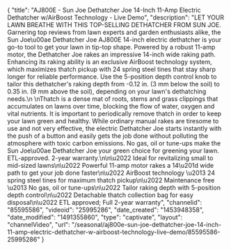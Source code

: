 {
    "title": "AJ800E - Sun Joe Dethatcher Joe 14-Inch 11-Amp Electric Dethatcher w\/AirBoost Technology - Live Demo",
    "description": "LET YOUR LAWN BREATHE WITH THIS TOP-SELLING DETHATCHER FROM SUN JOE. Garnering top reviews from lawn experts and garden enthusiasts alike, the Sun Joe\u00ae Dethatcher Joe AJ800E 14-inch electric dethatcher is your go-to tool to get your lawn in tip-top shape. Powered by a robust 11-amp motor, the Dethatcher Joe rakes an impressive 14-inch wide raking path. Enhancing its raking ability is an exclusive AirBoost technology system, which maximizes thatch pickup with 24 spring steel tines that stay sharp longer for reliable performance. Use the 5-position depth control knob to tailor this dethatcher's raking depth from -0.12 in. (3 mm below the soil) to 0.35 in. (9 mm above the soil), depending on your lawn's dethatching needs.\n \nThatch is a dense mat of roots, stems and grass clippings that accumulates on lawns over time, blocking the flow of water, oxygen and vital nutrients. It is important to periodically remove thatch in order to keep your lawn green and healthy. While ordinary manual rakes are tiresome to use and not very effective, the electric Dethatcher Joe starts instantly with the push of a button and easily gets the job done without polluting the atmosphere with toxic carbon emissions. No gas, oil or tune-ups make the Sun Joe\u00ae Dethatcher Joe your green choice for greening your lawn. ETL-approved. 2-year warranty.\n\n\u2022 Ideal for revitalizing small to mid-sized lawns\n\u2022 Powerful 11-amp motor rakes a 14\u201d wide path to get your job done faster\n\u2022 AirBoost technology \u2013 24 spring steel tines for maximum thatch pickup\n\u2022 Maintenance free \u2013 No gas, oil or tune-ups\n\u2022 Tailor raking depth with 5-position depth control\n\u2022 Detachable thatch collection bag for easy disposal\n\u2022 ETL approved; Full 2-year warranty",
    "channelid": "85595586",
    "videoid": "25995286",
    "date_created": "1453948358",
    "date_modified": "1491355860",
    "type": "captivate",
    "layout": "channelVideo",
    "url": "\/seasonal\/aj800e-sun-joe-dethatcher-joe-14-inch-11-amp-electric-dethatcher-w-airboost-technology-live-demo\/85595586-25995286"
}